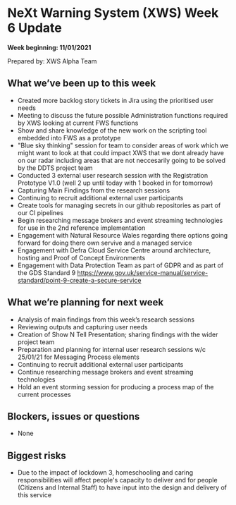 # NeXt Warning System (XWS) Week 6 Update
**Week beginning: 11/01/2021**

Prepared by: XWS Alpha Team

## What we’ve been up to this week

* Created more backlog story tickets in Jira using the prioritised user needs
* Meeting to discuss the future possible Administration functions required by XWS looking at current FWS functions
* Show and share knowledge of the new work on the scripting tool embedded into FWS as a prototype
* "Blue sky thinking" session for team to consider areas of work which we might want to look at that could impact XWS that we dont already have on our radar including areas that are not neccesarily going to be solved by the DDTS project team
* Conducted 3 external user research session with the Registration Prototype V1.0 (well 2 up until today with 1 booked in for tomorrow)
* Capturing Main Findings from the research sessions
* Continuing to recruit additional external user participants
* Create tools for managing secrets in our github repositories as part of our CI pipelines
* Begin researching message brokers and event streaming technologies for use in the 2nd reference implementation
* Engagement with Natural Resource Wales regarding there options going forward for doing there own servive and a managed service
* Engagement with Defra Cloud Service Centre around architecture, hosting and Proof of Concept Environments
* Engagement with Data Protection Team as part of GDPR and as part of the GDS Standard 9 https://www.gov.uk/service-manual/service-standard/point-9-create-a-secure-service


## What we’re planning for next week

* Analysis of main findings from this week’s research sessions
* Reviewing outputs and capturing user needs
* Creation of Show N Tell Presentation; sharing findings with the wider project team
* Preparation and planning for internal user research sessions w/c 25/01/21 for Messaging Process elements
* Continuing to recruit additional external user participants
* Continue researching message brokers and event streaming technologies
* Hold an event storming session for producing a process map of the current processes


## Blockers, issues or questions

* None

## Biggest risks

* Due to the impact of lockdown 3, homeschooling and caring responsibilities will affect people's capacity to deliver and for people (Citizens and Internal Staff) to have input into the design and delivery of this service

